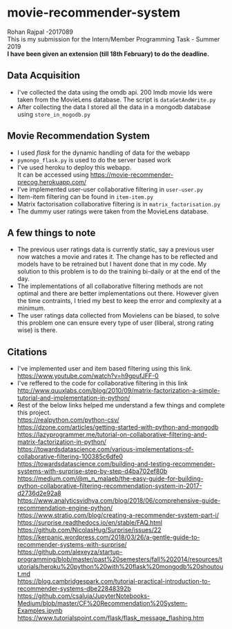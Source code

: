 # movie-recommender-system
Rohan Rajpal -2017089  
This is my submission for the Intern/Member Programming Task - Summer 2019  
**I have been given an extension (till 18th February) to do the deadline.**
## Data Acquisition 

* I've collected the data using the omdb api. 200 Imdb movie Ids were taken from the MovieLens database. The script is `dataGetAndWrite.py`
* After collecting the data I stored all the data in a mongodb database using `store_in_mogodb.py`
## Movie Recommendation System
* I used *flask* for the dynamic handling of data for the webapp
* `pymongo_flask.py` is used to do the server based work
* I've used heroku to deploy this webapp.  
It can be accessed using https://movie-recommender-precog.herokuapp.com/
* I've implemented user-user collaborative filtering in `user-user.py`
* Item-item filtering can be found in `item-item.py`
* Matrix factorisation collaborative filtering is in `matrix_factorisation.py`
* The dummy user ratings were taken from the MovieLens database.
## A few things to note
* The previous user ratings data is currently static, say a previous user now watches a movie and rates it. The change has to be reflected and models have to be retrained but I havent done that in my code. My solution to this problem is to do the training bi-daily or at the end of the day.
* The implementations of all collaborative filtering methods are not optimal and there are better implementations out there. However given the time contraints, I tried my best to keep the error and complexity at a minimum.
* The user ratings data collected from Movielens can be biased, to solve this problem one can ensure every type of user (liberal, strong rating wise) is there.
## Citations
* I've implemented user and item based filtering using this link.  
https://www.youtube.com/watch?v=h9gpufJFF-0  
* I've reffered to the code for collaborative filtering in this link  
http://www.quuxlabs.com/blog/2010/09/matrix-factorization-a-simple-tutorial-and-implementation-in-python/  
* Rest of the below links helped me understand a few things and complete this project.  
https://realpython.com/python-csv/  
https://dzone.com/articles/getting-started-with-python-and-mongodb  
https://lazyprogrammer.me/tutorial-on-collaborative-filtering-and-matrix-factorization-in-python/  
https://towardsdatascience.com/various-implementations-of-collaborative-filtering-100385c6dfe0  
https://towardsdatascience.com/building-and-testing-recommender-systems-with-surprise-step-by-step-d4ba702ef80b  
https://medium.com/@m_n_malaeb/the-easy-guide-for-building-python-collaborative-filtering-recommendation-system-in-2017-d2736d2e92a8  
https://www.analyticsvidhya.com/blog/2018/06/comprehensive-guide-recommendation-engine-python/  
https://www.stratio.com/blog/creating-a-recommender-system-part-i/  
https://surprise.readthedocs.io/en/stable/FAQ.html  
https://github.com/NicolasHug/Surprise/issues/22  
https://kerpanic.wordpress.com/2018/03/26/a-gentle-guide-to-recommender-systems-with-surprise/  
https://github.com/alexeyza/startup-programming/blob/master/past%20semesters/fall%202014/resources/tutorials/heroku%20python%20with%20flask%20mongodb%20shoutout.md  
https://blog.cambridgespark.com/tutorial-practical-introduction-to-recommender-systems-dbe22848392b
https://github.com/csaluja/JupyterNotebooks-Medium/blob/master/CF%20Recommendation%20System-Examples.ipynb
https://www.tutorialspoint.com/flask/flask_message_flashing.htm  
